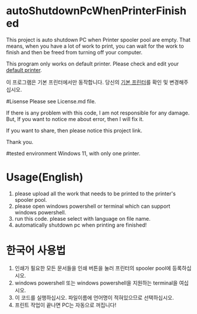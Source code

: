 # autoShutdownPcWhenPrinterFinished

This project is auto shutdown PC when Printer spooler pool are empty. That means, when you have a lot of work to print, you can wait for the work to finish and then be freed from turning off your computer.


This program only works on default printer. Please check and edit your [default printer](https://support.microsoft.com/en-us/windows/set-a-default-printer-in-windows-e10cf8b8-e596-b102-bf84-c41022b5036f).


이 프로그램은 기본 프린터에서만 동작합니다. 당신의 [기본 프린터](https://support.microsoft.com/ko-kr/windows/windows-%EA%B8%B0%EB%B3%B8-%ED%94%84%EB%A6%B0%ED%84%B0-%EC%84%A4%EC%A0%95-e10cf8b8-e596-b102-bf84-c41022b5036f)를 확인 및 변경해주십시오.

#Lisense
Please see License.md file.


If there is any problem with this code, I am not responsible for any damage. But, If you want to notice me about error, then I will fix it.


If you want to share, then please notice this project link.


Thank you.

#tested environment
Windows 11, with only one printer.

# Usage(English)
1. please upload all the work that needs to be printed to the printer's spooler pool.
2. please open windows powershell or terminal which can support windows powershell.
3. run this code. please select with language on file name.
4. automatically shutdown pc when printing are finished!


# 한국어 사용법
1. 인쇄가 필요한 모든 문서들을 인쇄 버튼을 눌러 프린터의 spooler pool에 등록하십시오.
2. windows powershell 또는 windows powershell을 지원하는 terminal을 여십시오.
3. 이 코드를 실행하십시오. 파일이름에 언어명이 적혀있으므로 선택하십시오.
4. 프린트 작업이 끝나면 PC는 자동으로 꺼집니다!
